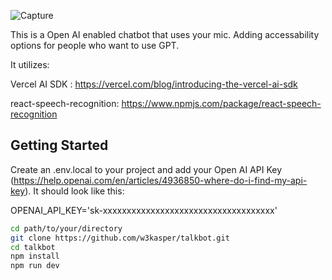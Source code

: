 ![Capture](https://github.com/w3kasper/talkbot/assets/108923998/119d11e3-1ddc-4905-8436-5d490b0a780f)

This is a Open AI enabled chatbot that uses your mic. Adding accessability options for people who want to use GPT.

It utilizes: 

Vercel AI SDK : https://vercel.com/blog/introducing-the-vercel-ai-sdk

react-speech-recognition: https://www.npmjs.com/package/react-speech-recognition


## Getting Started

Create an .env.local to your project and add your Open AI API Key (https://help.openai.com/en/articles/4936850-where-do-i-find-my-api-key).
It should look like this:

OPENAI_API_KEY='sk-xxxxxxxxxxxxxxxxxxxxxxxxxxxxxxxxxxxx'


```bash
cd path/to/your/directory
git clone https://github.com/w3kasper/talkbot.git
cd talkbot
npm install
npm run dev
```
